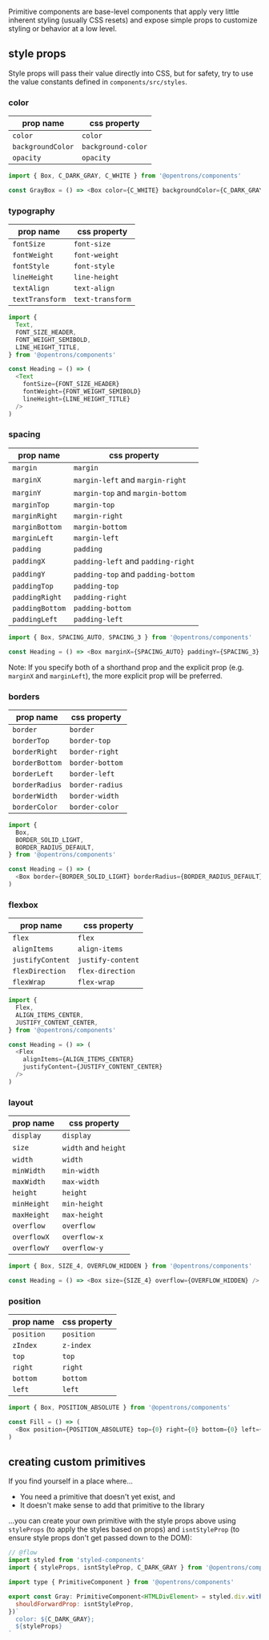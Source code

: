 Primitive components are base-level components that apply very little inherent styling (usually CSS resets) and expose simple props to customize styling or behavior at a low level.

## style props

Style props will pass their value directly into CSS, but for safety, try to use the value constants defined in `components/src/styles`.

### color

| prop name         | css property       |
| ----------------- | ------------------ |
| `color`           | `color`            |
| `backgroundColor` | `background-color` |
| `opacity`         | `opacity`          |

```js static
import { Box, C_DARK_GRAY, C_WHITE } from '@opentrons/components'

const GrayBox = () => <Box color={C_WHITE} backgroundColor={C_DARK_GRAY} />
```

### typography

| prop name       | css property     |
| --------------- | ---------------- |
| `fontSize`      | `font-size`      |
| `fontWeight`    | `font-weight`    |
| `fontStyle`     | `font-style`     |
| `lineHeight`    | `line-height`    |
| `textAlign`     | `text-align`     |
| `textTransform` | `text-transform` |

```js static
import {
  Text,
  FONT_SIZE_HEADER,
  FONT_WEIGHT_SEMIBOLD,
  LINE_HEIGHT_TITLE,
} from '@opentrons/components'

const Heading = () => (
  <Text
    fontSize={FONT_SIZE_HEADER}
    fontWeight={FONT_WEIGHT_SEMIBOLD}
    lineHeight={LINE_HEIGHT_TITLE}
  />
)
```

### spacing

| prop name       | css property                       |
| --------------- | ---------------------------------- |
| `margin`        | `margin`                           |
| `marginX`       | `margin-left` and `margin-right`   |
| `marginY`       | `margin-top` and `margin-bottom`   |
| `marginTop`     | `margin-top`                       |
| `marginRight`   | `margin-right`                     |
| `marginBottom`  | `margin-bottom`                    |
| `marginLeft`    | `margin-left`                      |
| `padding`       | `padding`                          |
| `paddingX`      | `padding-left` and `padding-right` |
| `paddingY`      | `padding-top` and `padding-bottom` |
| `paddingTop`    | `padding-top`                      |
| `paddingRight`  | `padding-right`                    |
| `paddingBottom` | `padding-bottom`                   |
| `paddingLeft`   | `padding-left`                     |

```js static
import { Box, SPACING_AUTO, SPACING_3 } from '@opentrons/components'

const Heading = () => <Box marginX={SPACING_AUTO} paddingY={SPACING_3} />
```

Note: If you specify both of a shorthand prop and the explicit prop (e.g. `marginX` and `marginLeft`), the more explicit prop will be preferred.

### borders

| prop name      | css property    |
| -------------- | --------------- |
| `border`       | `border`        |
| `borderTop`    | `border-top`    |
| `borderRight`  | `border-right`  |
| `borderBottom` | `border-bottom` |
| `borderLeft`   | `border-left`   |
| `borderRadius` | `border-radius` |
| `borderWidth`  | `border-width`  |
| `borderColor`  | `border-color`  |

```js static
import {
  Box,
  BORDER_SOLID_LIGHT,
  BORDER_RADIUS_DEFAULT,
} from '@opentrons/components'

const Heading = () => (
  <Box border={BORDER_SOLID_LIGHT} borderRadius={BORDER_RADIUS_DEFAULT} />
)
```

### flexbox

| prop name        | css property      |
| ---------------- | ----------------- |
| `flex`           | `flex`            |
| `alignItems`     | `align-items`     |
| `justifyContent` | `justify-content` |
| `flexDirection`  | `flex-direction`  |
| `flexWrap`       | `flex-wrap`       |

```js static
import {
  Flex,
  ALIGN_ITEMS_CENTER,
  JUSTIFY_CONTENT_CENTER,
} from '@opentrons/components'

const Heading = () => (
  <Flex
    alignItems={ALIGN_ITEMS_CENTER}
    justifyContent={JUSTIFY_CONTENT_CENTER}
  />
)
```

### layout

| prop name   | css property         |
| ----------- | -------------------- |
| `display`   | `display`            |
| `size`      | `width` and `height` |
| `width`     | `width`              |
| `minWidth`  | `min-width`          |
| `maxWidth`  | `max-width`          |
| `height`    | `height`             |
| `minHeight` | `min-height`         |
| `maxHeight` | `max-height`         |
| `overflow`  | `overflow`           |
| `overflowX` | `overflow-x`         |
| `overflowY` | `overflow-y`         |

```js static
import { Box, SIZE_4, OVERFLOW_HIDDEN } from '@opentrons/components'

const Heading = () => <Box size={SIZE_4} overflow={OVERFLOW_HIDDEN} />
```

### position

| prop name  | css property |
| ---------- | ------------ |
| `position` | `position`   |
| `zIndex`   | `z-index`    |
| `top`      | `top`        |
| `right`    | `right`      |
| `bottom`   | `bottom`     |
| `left`     | `left`       |

```js static
import { Box, POSITION_ABSOLUTE } from '@opentrons/components'

const Fill = () => (
  <Box position={POSITION_ABSOLUTE} top={0} right={0} bottom={0} left={0} />
)
```

## creating custom primitives

If you find yourself in a place where...

- You need a primitive that doesn't yet exist, and
- It doesn't make sense to add that primitive to the library

...you can create your own primitive with the style props above using `styleProps` (to apply the styles based on props) and `isntStyleProp` (to ensure style props don't get passed down to the DOM):

```js static
// @flow
import styled from 'styled-components'
import { styleProps, isntStyleProp, C_DARK_GRAY } from '@opentrons/components'

import type { PrimitiveComponent } from '@opentrons/components'

export const Gray: PrimitiveComponent<HTMLDivElement> = styled.div.withConfig({
  shouldForwardProp: isntStyleProp,
})`
  color: ${C_DARK_GRAY};
  ${styleProps}
`
```
